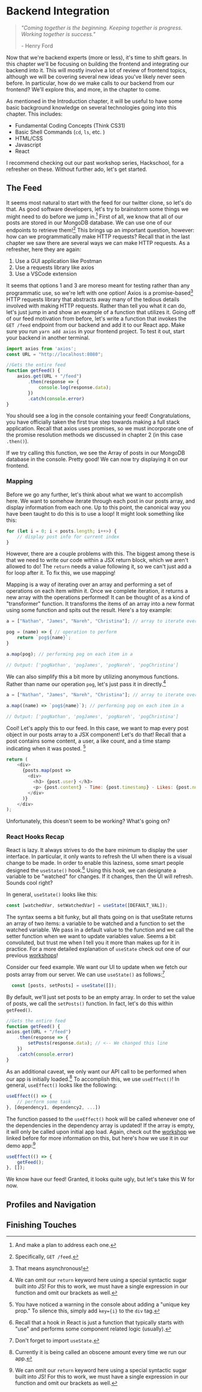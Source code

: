# Backend Integration

> *"Coming together is the beginning. Keeping together is progress. Working together is success."*
> 
> \- Henry Ford

Now that we're backend experts (more or less), it's time to shift gears. In this chapter we'll be focusing on building the frontend and integrating our backend into it. This will mostly involve a lot of review of frontend topics, although we will be covering several new ideas you've likely never seen before. In particular, how do we make calls to our backend from our frontend? We'll explore this, and more, in the chapter to come.

As mentioned in the Introduction chapter, it will be useful to have some basic background knowledge on several technologies going into this chapter. This includes:

- Fundamental Coding Concepts (Think CS31)
- Basic Shell Commands (`cd`, `ls`, etc. )
- HTML/CSS
- Javascript
- React

I recommend checking out our past workshop series, Hackschool, for a refresher on these. Without further ado, let's get started.

## The Feed

It seems most natural to start with the feed for our twitter clone, so let's do that. As good software developers, let's try to brainstorm some things we might need to do before we jump in.[^1] First of all, we know that all of our posts are stored in our MongoDB database. We can use one of our endpoints to retrieve them![^2] This brings up an important question, however: how can we programmatically make HTTP requests? Recall that in the last chapter we saw there are several ways we can make HTTP requests. As a refresher, here they are again:

1. Use a GUI application like Postman
2. Use a requests library like axios
3. Use a VSCode extension

It seems that options 1 and 3 are moreso meant for testing rather than any programmatic use, so we're left with one option! Axios is a promise-based[^3] HTTP requests library that abstracts away many of the tedious details involved with making HTTP requests. Rather than tell you what it can do, let's just jump in and show an example of a function that utilizes it. Going off of our feed motivation from before, let's write a function that invokes the `GET /feed` endpoint from our backend and add it to our React app. Make sure you run `yarn add axios` in your frontend project. To test it out, start your backend in another terminal.

```js
import axios from 'axios';
const URL = "http://localhost:8080";

//Gets the entire feed
function getFeed() {
    axios.get(URL + "/feed")
        .then(response => { 
            console.log(response.data);
        })
        .catch(console.error)
}
```

You should see a log in the console containing your feed! Congratulations, you have officially taken the first true step towards making a full stack application. Recall that axios uses promises, so we must incorporate one of the promise resolution methods we discussed in chapter 2 (in this case `.then()`). 

If we try calling this function, we see the Array of posts in our MongoDB database in the console. Pretty good! We can now try displaying it on our frontend. 

### Mapping

Before we go any further, let's think about what we want to accomplish here. We want to somehow iterate through each post in our posts array, and display information from each one. Up to this point, the canonical way you have been taught to do this is to use a loop! It might look something like this:

```js
for (let i = 0; i < posts.length; i++>) {
    // display post info for current index
}
```

However, there are a couple problems with this. The biggest among these is that we need to write our code within a JSX return block, which we aren't allowed to do! The `return` needs a value following it, so we can't just add a for loop after it. To fix this, we use mapping!

Mapping is a way of iterating over an array and performing a set of operations on each item within it. Once we complete iteration, it returns a new array with the operations performed! It can be thought of as a kind of "transformer" function. It transforms the items of an array into a new format using some function and spits out the result. Here's a toy example:

```js
a = ["Nathan", "James", "Nareh", "Christina"]; // array to iterate over

pog = (name) => { // operation to perform
    return `pog${name}`;
}

a.map(pog); // performing pog on each item in a

// Output: ['pogNathan', 'pogJames', 'pogNareh', 'pogChristina']
```

We can also simplify this a bit more by utilizing anonymous functions. Rather than name our operation `pog`, let's just pass it in directly.[^7]

[^7]: We can omit our `return` keyword here using a special syntactic sugar built into JS! For this to work, we must have a single expression in our function and omit our brackets as well.

```js
a = ["Nathan", "James", "Nareh", "Christina"]; // array to iterate over

a.map((name) => `pog${name}`); // performing pog on each item in a

// Output: ['pogNathan', 'pogJames', 'pogNareh', 'pogChristina']
```

Cool! Let's apply this to our feed. In this case, we want to map every post object in our posts array to a JSX component! Let's do that! Recall that a post contains some content, a user, a like count, and a time stamp indicating when it was posted. [^8]

[^8]: You have noticed a warning in the console about adding a "unique key prop." To silence this, simply add `key={i}` to the `div` tag.

```js
return (
    <div>
      {posts.map(post => 
        <div>
          <h3> {post.user} </h3>
          <p> {post.content} - Time: {post.timestamp} - Likes: {post.num_likes}</p>
        </div>        
      )}
    </div>
);
```

Unfortunately, this doesn't seem to be working? What's going on?

### React Hooks Recap

React is lazy. It always strives to do the bare minimum to display the user interface. In particular, it only wants to refresh the UI when there is a visual change to be made. In order to enable this laziness, some smart people designed the `useState()` hook.[^4] Using this hook, we can designate a variable to be "watched" for changes. If it changes, then the UI will refresh. Sounds cool right?

[^4]: Recall that a hook in React is just a function that typically starts with "use" and performs some component related logic (usually).

In general, `useState()` looks like this:

```js 
const [watchedVar, setWatchedVar] = useState([DEFAULT_VAL]);
```

The syntax seems a bit funky, but all thats going on is that useState returns an array of two items: a variable to be watched and a function to set the watched variable. We pass in a default value to the function and we call the setter function when we want to update variables value. Seems a bit convoluted, but trust me when I tell you it more than makes up for it in practice. For a more detailed explanation of `useState` check out one of our previous [workshops](https://www.youtube.com/watch?v=ehgl3HpR5xQ)!

Consider our feed example. We want our UI to update when we fetch our posts array from our server. We can use `useState()` as follows:[^5]

[^5]: Don't forget to import `useState`.

```js
  const [posts, setPosts] = useState([]);
```

By default, we'll just set posts to be an empty array. In order to set the value of posts, we call the `setPosts()` function. In fact, let's do this within  `getFeed()`.

```js
//Gets the entire feed
function getFeed() {
axios.get(URL + "/feed")
    .then(response => { 
        setPosts(response.data); // <-- We changed this line
    })
    .catch(console.error)
}
```

As an additional caveat, we only want our API call to be performed when our app is initially loaded.[^6] To accomplish this, we use `useEffect()`! In general, `useEffect()` looks like the following:

[^6]: Currently it is being called an obscene amount every time we run our app.

```js    
useEffect(() => {
    // perform some task
}, [dependency1, dependency2, ...])
```

The function passed to the `useEffect()` hook will be called whenever one of the dependencies in the dependency array is updated! If the array is empty, it will only be called upon initial app load. Again, check out the [workshop](https://www.youtube.com/watch?v=ehgl3HpR5xQ) we linked before for more information on this, but here's how we use it in our demo app:[^7]

[^7]: Note that, just like `useState`, `useEffect` needs to be imported from react.

```js
useEffect(() => {
    getFeed();
}, []);
```

We know have our feed! Granted, it looks quite ugly, but let's take this W for now. 



[^1]: And make a plan to address each one.
[^2]: Specifically, `GET /feed`.
[^3]: That means asynchronous!

## Profiles and Navigation

## Finishing Touches
